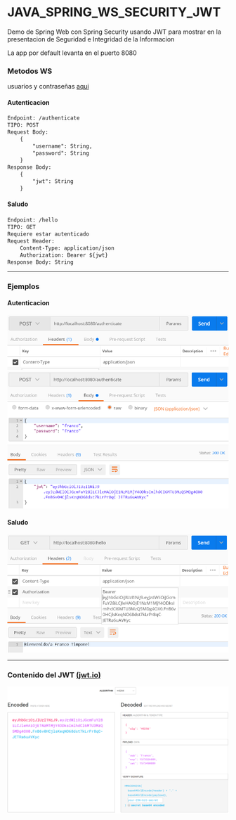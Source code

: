 # JAVA_SPRING_WS_SECURITY_JWT
Demo de Spring Web con Spring Security usando JWT para mostrar en la presentacion de Seguridad e Integridad de la Informacion

La app por default levanta en el puerto 8080


### Metodos WS


usuarios y contraseñas [aqui](https://github.com/Fradantim/JAVA_SPRING_WS_SECURITY_JWT/blob/master/java-spring-security-jwt/src/main/java/com/seidli/javaspringsecurityjwt/persistence/UserService.java)
#### Autenticacion
	Endpoint: /authenticate
	TIPO: POST
	Request Body:
		{
			"username": String,
			"password": String
		}
	Response Body:
		{
			"jwt": String
		}

#### Saludo
	Endpoint: /hello
	TIPO: GET
	Requiere estar autenticado
	Request Header:
		Content-Type: application/json
		Authorization: Bearer ${jwt}
	Response Body: String

---

### Ejemplos

#### Autenticacion
![1](https://raw.githubusercontent.com/Fradantim/JAVA_SPRING_WS_SECURITY_JWT/master/img/1.png)
![2](https://raw.githubusercontent.com/Fradantim/JAVA_SPRING_WS_SECURITY_JWT/master/img/2.png)



#### Saludo
![3](https://raw.githubusercontent.com/Fradantim/JAVA_SPRING_WS_SECURITY_JWT/master/img/3.png)



---

### Contenido del JWT [(jwt.io)](https://jwt.io/)
![5](https://raw.githubusercontent.com/Fradantim/JAVA_SPRING_WS_SECURITY_JWT/master/img/5.png)
